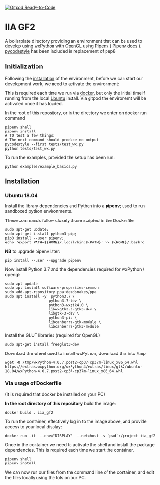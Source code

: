 [![Gitpod Ready-to-Code](https://img.shields.io/badge/Gitpod-Ready--to--Code-blue?logo=gitpod)](https://gitpod.io/#https://github.com/S-Stephen/IIa-gf2) 

# IIA GF2

A boilerplate directory providing an environment that can be used to develop using [wxPython](https://wxpython.org/) with [OpenGL](https://www.opengl.org/) using [Pipenv](https://github.com/pypa/pipenv) ( [Pipenv docs](https://pipenv-fork.readthedocs.io/en/latest/basics.html) ). [pycodestyle](http://pycodestyle.pycqa.org/en/latest/intro.html) has been included in replacement of pep8

## Initialization

Following the [installation](#Installation) of the environment, before we can start our development work, we need to activate the environment:

This is required each time we run via [docker](#via-usage-of-dockerfile), but only the initial time if running from the local [Ubuntu](ubuntu-18.04) install. Via gitpod the environemt will be activated once it has loaded.

In the root of this repository, or in the directory we enter on docker run command

```
pipenv shell
pipenv install 
# TO test a few things:
# The next command should produce no output
pycodestyle --first tests/test_wx.py 
python tests/test_wx.py
```

To run the examples, provided the setup has been run:

```
python examples/example_basics.py
```

## Installation

### Ubuntu 18.04

Install the library dependencies and Python into  a **pipenv**; used to run sandboxed python environments.

These commands follow closely those scripted in the Dockerfile

```
sudo apt-get update; 
sudo apt-get install python3-pip; 
pip3 install --user pipenv; 
echo 'export PATH=${HOME}/.local/bin:${PATH}' >> ${HOME}/.bashrc
```

**NB** to upgrade pipenv later:

```
pip install --user --upgrade pipenv
```

Now install Python 3.7 and the dependencies required for wxPython / opengl:

```
sudo apt update
sudo apt install software-properties-common
sudo add-apt-repository ppa:deadsnakes/ppa
sudo apt install -y  python3.7 \
                    python3.7-dev \
                    python3-wxgtk4.0 \
                    libwxgtk3.0-gtk3-dev \
                    libgtk-3-dev \
                    python3-pip \
                    libcanberra-gtk-module \
                    libcanberra-gtk3-module
```


Install the GLUT libraries (required for OpenGL)

```
sudo apt-get install freeglut3-dev

```

Download the wheel used to install wxPython, download this into /tmp

```
wget -O /tmp/wxPython-4.0.7.post2-cp37-cp37m-linux_x86_64.whl https://extras.wxpython.org/wxPython4/extras/linux/gtk2/ubuntu-18.04/wxPython-4.0.7.post2-cp37-cp37m-linux_x86_64.whl 
```

### Via usage of Dockerfile

(It is required that docker be installed on your PC)

**In the root directory of this repository** build the image:

```
docker build . iia_gf2
```

To run the container, effectively log in to the image above, and provide access to your local display:

```
docker run -it  --env="DISPLAY"  --net=host -v `pwd`:/project iia_gf2
```

Once in the container we need to activate the shell and install the package dependencies.  This is required each time we start the container.

```
pipenv shell
pipenv install
```

We can now run our files from the command line of the container, and edit the files locally using the tols on our PC.